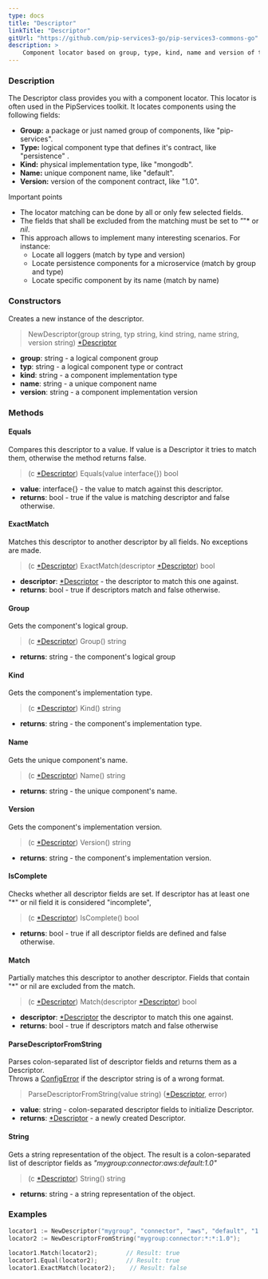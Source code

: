 ```yaml
---
type: docs
title: "Descriptor"
linkTitle: "Descriptor"
gitUrl: "https://github.com/pip-services3-go/pip-services3-commons-go"
description: >
    Component locator based on group, type, kind, name and version of the component.
---
```


### Description
The Descriptor class provides you with a component locator. This locator is often used in the PipServices toolkit. It locates components using the following fields:

- **Group:** a package or just named group of components, like "pip-services". 
- **Type:** logical component type that defines it's contract, like "persistence" .
- **Kind:** physical implementation type, like "mongodb".  
- **Name:** unique component name, like "default".  
- **Version:** version of the component contract, like "1.0".  

Important points

- The locator matching can be done by all or only few selected fields. 
- The fields that shall be excluded from the matching must be set to *"*"* or *nil*.
- This approach allows to implement many interesting scenarios. For instance:
    - Locate all loggers (match by type and version)  
    - Locate persistence components for a microservice (match by group and type)  
    - Locate specific component by its name (match by name) 

### Constructors
Creates a new instance of the descriptor.

> NewDescriptor(group string, typ string, kind string, name string, version string) [*Descriptor]()

- **group**: string - a logical component group
- **typ**: string - a logical component type or contract
- **kind**: string - a component implementation type
- **name**: string - a unique component name
- **version**: string - a component implementation version


### Methods

#### Equals
Compares this descriptor to a value.
If value is a Descriptor it tries to match them,
otherwise the method returns false.

> (c [*Descriptor]()) Equals(value interface{}) bool

- **value**: interface{} - the value to match against this descriptor.
- **returns**: bool - true if the value is matching descriptor and false otherwise.

#### ExactMatch
Matches this descriptor to another descriptor by all fields.
No exceptions are made.

> (c [*Descriptor]()) ExactMatch(descriptor [*Descriptor]()) bool

- **descriptor**: [*Descriptor]() - the descriptor to match this one against.
- **returns**: bool - true if descriptors match and false otherwise. 


#### Group
Gets the component's logical group.

> (c [*Descriptor]()) Group() string

- **returns**: string - the component's logical group

#### Kind
Gets the component's implementation type.

> (c [*Descriptor]()) Kind() string

- **returns**: string - the component's implementation type.
    

#### Name
Gets the unique component's name.

> (c [*Descriptor]()) Name() string

- **returns**: string - the unique component's name.

#### Version
Gets the component's implementation version.

> (c [*Descriptor]()) Version() string

- **returns**: string - the component's implementation version.

#### IsComplete
Checks whether all descriptor fields are set.
If descriptor has at least one "*" or nil field it is considered "incomplete",

> (c [*Descriptor]()) IsComplete() bool

- **returns**: bool - true if all descriptor fields are defined and false otherwise.

#### Match
Partially matches this descriptor to another descriptor.
Fields that contain "*" or nil are excluded from the match.

> (c [*Descriptor]()) Match(descriptor [*Descriptor]()) bool

- **descriptor**: [*Descriptor]() the descriptor to match this one against.
- **returns**: bool - true if descriptors match and false otherwise


#### ParseDescriptorFromString
Parses colon-separated list of descriptor fields and returns them as a Descriptor.  
Throws a [ConfigError](../../errors/config_error) if the descriptor string is of a wrong format.

> ParseDescriptorFromString(value string) ([*Descriptor](), error)

- **value**: string - colon-separated descriptor fields to initialize Descriptor.
- **returns**: [*Descriptor]() - a newly created Descriptor.


#### String
Gets a string representation of the object.
The result is a colon-separated list of descriptor fields as
*"mygroup:connector:aws:default:1.0"*

> (c [*Descriptor]()) String() string

- **returns**: string - a string representation of the object.


### Examples

```go
locator1 := NewDescriptor("mygroup", "connector", "aws", "default", "1.0");
locator2 := NewDescriptorFromString("mygroup:connector:*:*:1.0");
 
locator1.Match(locator2);        // Result: true
locator1.Equal(locator2);        // Result: true
locator1.ExactMatch(locator2);    // Result: false

```
